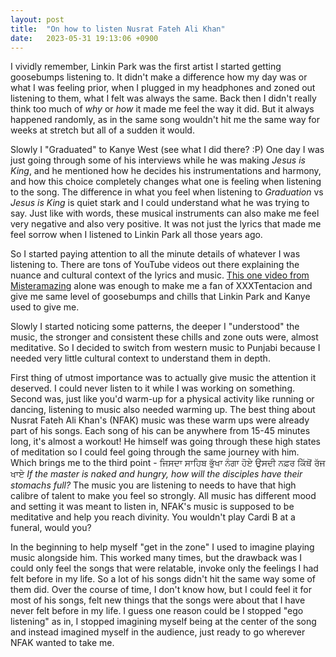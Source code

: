 ```yaml
---
layout: post
title:  "On how to listen Nusrat Fateh Ali Khan"
date:   2023-05-31 19:13:06 +0900
---
```

I vividly remember, Linkin Park was the first artist I started getting goosebumps listening to. It didn't make a difference how my day was or what I was feeling prior, when I plugged in my headphones and zoned out listening to them, what I felt was always the same. Back then I didn't really think too much of *why* or *how* it made me feel the way it did. But it always happened randomly, as in the same song wouldn't hit me the same way for weeks at stretch but all of a sudden it would. 

Slowly I "Graduated" to Kanye West (see what I did there? :P) One day I was just going through some of his interviews while he was making *Jesus is King*, and he mentioned how he decides his instrumentations and harmony, and how this choice completely changes what one is feeling when listening to the song. The difference in what you feel when listening to *Graduation* vs *Jesus is King* is quiet stark and I could understand what he was trying to say. Just like with words, these musical instruments can also make me feel very negative and also very positive. It was not just the lyrics that made me feel sorrow when I listened to Linkin Park all those years ago.

So I started paying attention to all the minute details of whatever I was listening to. There are tons of YouTube videos out there explaining the nuance and cultural context of the lyrics and music. [This one video from Misteramazing] alone was enough to make me a fan of XXXTentacion and give me same level of goosebumps and chills that Linkin Park and Kanye used to give me. 

Slowly I started noticing some patterns, the deeper I "understood" the music, the stronger and consistent these chills and zone outs were, almost meditative. So I decided to switch from western music to Punjabi because I needed very little cultural context to understand them in depth. 

First thing of utmost importance was to actually give music the attention it deserved. I could never listen to it while I was working on something. Second was, just like you'd warm-up for a physical activity like running or dancing, listening to music also needed warming up. The best thing about Nusrat Fateh Ali Khan's (NFAK) music was these warm ups were already part of his songs. Each song of his can be anywhere from 15-45 minutes long, it's almost a workout!  He himself was going through these high states of meditation so I could feel going through the same journey with him. Which brings me to the third point - ਜਿਸਦਾ ਸਾਹਿਬ ਭੁੱਖਾ ਨੰਗਾ ਹੋਏ ਉਸਦੀ ਨਫ਼ਰ ਕਿੱਥੋਂ ਰੱਜ ਖਾਏ *If the master is naked and hungry, how will the disciples have their stomachs full?* The music you are listening to needs to have that high calibre of talent to make you feel so strongly. All music has different mood and setting it was meant to listen in, NFAK's music is supposed to be meditative and help you reach divinity. You wouldn't play Cardi B at a funeral, would you?  

In the beginning to help myself "get in the zone" I used to imagine playing music alongside him. This worked many times, but the drawback was I could only feel the songs that were relatable, invoke only the feelings I had felt before in my life. So a lot of his songs didn't hit the same way some of them did. Over the course of time, I don't know how, but I could feel it for most of his songs, felt new things that the songs were about that I have never felt before in my life. I guess one reason could be I stopped "ego listening" as in, I stopped imagining myself being at the center of the song and instead imagined myself in the audience, just ready to go wherever NFAK wanted to take me. 

[This one video from Misteramazing]: https://www.youtube.com/watch?v=Q7oDUgFlPhw